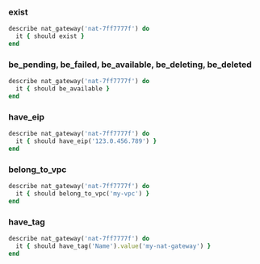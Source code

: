 ### exist

```ruby
describe nat_gateway('nat-7ff7777f') do
  it { should exist }
end
```

### be_pending, be_failed, be_available, be_deleting, be_deleted

```ruby
describe nat_gateway('nat-7ff7777f') do
  it { should be_available }
end
```

### have_eip

```ruby
describe nat_gateway('nat-7ff7777f') do
  it { should have_eip('123.0.456.789') }
end
```

### belong_to_vpc

```ruby
describe nat_gateway('nat-7ff7777f') do
  it { should belong_to_vpc('my-vpc') }
end
```

### have_tag

```ruby
describe nat_gateway('nat-7ff7777f') do
  it { should have_tag('Name').value('my-nat-gateway') }
end
```
